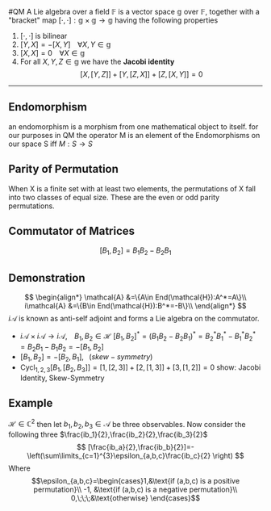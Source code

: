 #QM 
A Lie algebra over a field $\mathbb{F}$ is a vector space $\mathbb{g}$ over $\mathbb{F}$, together with a "bracket" map $[\cdot,\cdot]:\mathbb{g}\times\mathbb{g}\rightarrow \mathbb{g}$  having the following properties
1. $[\cdot,\cdot]$ is bilinear
2. $[Y, X] = -[X, Y] \;\;\;\;\forall X,Y\in\mathbb{g}$ 
3. $[X,X]=0\;\;\;\;\forall X\in\mathbb{g}$
4. For all $X,Y,Z\in\mathbb{g}$ we have the **Jacobi identity** $$
 [X,[Y,Z]] + [Y,[Z,X]] + [Z,[X,Y]] = 0
 $$
 ---

## Endomorphism
 an endomorphism is a morphism from one mathematical object to itself. for our purposes in QM the operator M is an element of the Endomorphisms on our space S iff
$M:S\rightarrow S$ 
## Parity of Permutation
When X is a finite set with at least two elements, the permutations of X fall into two classes of equal size. These are the even or odd parity permutations.


## Commutator of Matrices
$$
[B_1,B_2]=B_1B_2-B_2B_1
$$
 ## Demonstration
 $$
\begin{align*}
\mathcal{A} &=\{A\in End(\mathcal{H}):A^*=A\}\\
i\mathcal{A} &=\{B\in End(\mathcal{H}):B^*=-B\}\\
\end{align*}
$$
$i\mathcal{A}$ is known as anti-self adjoint and forms a Lie algebra on the commutator. 

- $i\mathcal{A}\times i\mathcal{A}\rightarrow i\mathcal{A},\;\;\;\;B_1,B_2\in\mathcal{H}$  $[B_1,B_2]^*=(B_1B_2-B_2B_1)^*=B_2^*B_1^*-B_1^*B_2^*=B_2B_1-B_1B_2=-[B_1,B_2]$
- $[B_1,B_2]=-[B_2,B_1],\;\;\;(skew-symmetry)$
- $\text{Cycl}_{1,2,3} [B_1,[B_2,B_3]]=[1,[2,3]]+[2,[1,3]]+[3,[1,2]]=0$
show:  Jacobi Identity, Skew-Symmetry

## Example
$\mathcal{H}\in\mathbb{C}^2$ then let $b_1,b_2,b_3\in\mathcal{A}$ be three observables. Now consider the following three $\frac{ib_1}{2},\frac{ib_2}{2},\frac{ib_3}{2}$ 
$$
[\frac{ib_a}{2},\frac{ib_b}{2}]=-\left(\sum\limits_{c=1}^{3}\epsilon_{a,b,c}\frac{ib_c}{2} \right)
$$
Where $$\epsilon_{a,b,c}=\begin{cases}1,&\text{if (a,b,c) is a positive permutation}\\
-1, &\text{if (a,b,c) is a negative permutation}\\
0,\;\;\;&\text{otherwise}
\end{cases}$$